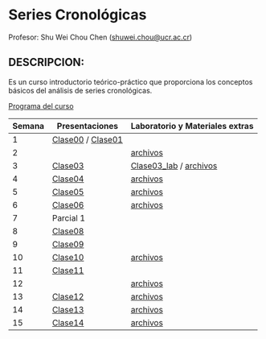 # Series Cronológicas

Profesor: Shu Wei Chou Chen (<shuwei.chou@ucr.ac.cr>)

## DESCRIPCION:

Es un curso introductorio teórico-práctico que proporciona los conceptos
básicos del análisis de series cronológicas.

[Programa del
curso](https://shuwei325.github.io/SP1633-II22/SP1633-programa.pdf)

| Semana | Presentaciones                                                                                                                    | Laboratorio y Materiales extras                                                                                                           |
|------------|------------|------------------------------------------------|
| 1      | [Clase00](https://shuwei325.github.io/SP1633-II22/Clase00.html) / [Clase01](https://shuwei325.github.io/SP1633-II22/Clase01.html) |                                                                                                                                           |
| 2      |                                                                                                                                   | [archivos](https://shuwei325.github.io/SP1633-II22/Clase02.zip)                                                                           |
| 3      | [Clase03](https://shuwei325.github.io/SP1633-II22/Clase03.html)                                                                   | [Clase03_lab](https://shuwei325.github.io/SP1633-II22/Clase03_lab.html) / [archivos](https://shuwei325.github.io/SP1633-II22/Clase03.zip) |
| 4      | [Clase04](https://shuwei325.github.io/SP1633-II22/Clase04.html)                                                                   | [archivos](https://shuwei325.github.io/SP1633-II22/Clase04_lab.zip)                                                                       |
| 5      | [Clase05](https://shuwei325.github.io/SP1633-II22/Clase05.html)                                                                   | [archivos](https://shuwei325.github.io/SP1633-II22/Clase05_lab.zip)                                                                       |
| 6      | [Clase06](https://shuwei325.github.io/SP1633-II22/Clase06.html)                                                                   | [archivos](https://shuwei325.github.io/SP1633-II22/Clase06_lab.zip)                                                                       |
| 7      | Parcial 1                                                                                                                         |                                                                                                                                           |
| 8      | [Clase08](https://shuwei325.github.io/SP1633-II22/Clase08.html)                                                                   |                                                                                                                                           |
| 9      | [Clase09](https://shuwei325.github.io/SP1633-II22/Clase09.html)                                                                   |                                                                                                                                           |
| 10     | [Clase10](https://shuwei325.github.io/SP1633-II22/Clase10.html)                                                                   | [archivos](https://shuwei325.github.io/SP1633-II22/Clase10_lab.zip)                                                                       |
| 11     | [Clase11](https://shuwei325.github.io/SP1633-II22/Clase11.html)                                                                   |                                                                                                                                           |
| 12     |                                                                                                                                   | [archivos](https://shuwei325.github.io/SP1633-II22/Clase11_lab.zip)                                                                       |
| 13     | [Clase12](https://shuwei325.github.io/SP1633-II22/Clase12.html)                                                                   | [archivos](https://shuwei325.github.io/SP1633-II22/Clase12_lab.zip)                                                                       |
| 14     | [Clase13](https://shuwei325.github.io/SP1633-II22/Clase13.html)                                                                   | [archivos](https://shuwei325.github.io/SP1633-II22/Clase13_lab.zip)                                                                       |
| 15     | [Clase14](https://shuwei325.github.io/SP1633-II22/Clase14.html)                                                                   | [archivos](https://shuwei325.github.io/SP1633-II22/Clase14_lab.zip)                                                                       |
